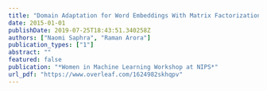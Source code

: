 ```yaml
---
title: "Domain Adaptation for Word Embeddings With Matrix Factorization"
date: 2015-01-01
publishDate: 2019-07-25T18:43:51.340258Z
authors: ["Naomi Saphra", "Raman Arora"]
publication_types: ["1"]
abstract: ""
featured: false
publication: "*Women in Machine Learning Workshop at NIPS*"
url_pdf: "https://www.overleaf.com/1624982skhqpv"
---
```


